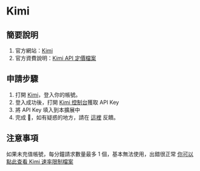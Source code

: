 # Kimi

## 簡要說明

1. 官方網站：[Kimi](https://platform.moonshot.cn/)
2. 官方資費說明：[Kimi API 定價檔案](https://platform.moonshot.cn/docs/pricing/chat#%E8%AE%A1%E8%B4%B9%E5%9F%BA%E6%9C%AC%E6%A6%82%E5%BF%B5)

## 申請步驟

1. 打開 [Kimi](https://platform.moonshot.cn/console/api-keys)，登入你的帳號。
2. 登入成功後，打開 [Kimi 控制台](https://platform.moonshot.cn/console/api-keys)獲取 API Key
3. 將 API Key 填入到本擴展中
4. 完成 🎉，如有疑惑的地方，請在 [這裡](https://github.com/immersive-translate/immersive-translate/issues/137) 反饋。

## 注意事項
如果未充值帳號，每分鐘請求數量最多 1 個，基本無法使用，出錯很正常 [你可以點此查看 Kimi 速率限制檔案](https://platform.moonshot.cn/docs/pricing/limits)